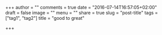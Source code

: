 +++
author = ""
comments = true
date = "2016-07-14T16:57:05+02:00"
draft = false
image = ""
menu = ""
share = true
slug = "post-title"
tags = ["tag1", "tag2"]
title = "good to great"

+++

